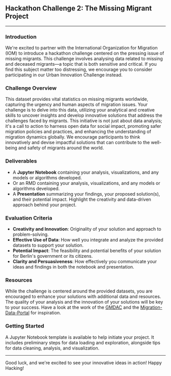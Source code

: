 ## Hackathon Challenge 2: The Missing Migrant Project
---

### Introduction
We're excited to partner with the International Organization for Migration (IOM) to introduce a hackathon challenge centered on the pressing issue of missing migrants. This challenge involves analysing data related to missing and deceased migrants—a topic that is both sensitive and critical. If you find this subject matter too distressing, we encourage you to consider participating in our Urban Innovation Challenge instead.

### Challenge Overview
This dataset provides vital statistics on missing migrants worldwide, capturing the urgency and human aspects of migration issues. Your challenge is to delve into this data, utilizing your analytical and creative skills to uncover insights and develop innovative solutions that address the challenges faced by migrants. 
This initiative is not just about data analysis; it's a call to action to harness open data for social impact, promoting safer migration policies and practices, and enhancing the understanding of migration dynamics globally. We encourage participants to think innovatively and devise impactful solutions that can contribute to the well-being and safety of migrants around the world.

### Deliverables
- A **Jupyter Notebook** containing your analysis, visualizations, and any models or algorithms developed.
- Or an RMD containing your analysis, visualizations, and any models or algorithms developed.
- A **Presentation** summarizing your findings, your proposed solution(s), and their potential impact. Highlight the creativity and data-driven approach behind your project.

### Evaluation Criteria
- **Creativity and Innovation**: Originality of your solution and approach to problem-solving.
- **Effective Use of Data**: How well you integrate and analyze the provided datasets to support your solution.
- **Potential Impact**: The feasibility and potential benefits of your solution for Berlin's government or its citizens.
- **Clarity and Persuasiveness**: How effectively you communicate your ideas and findings in both the notebook and presentation.

### Resources
While the challenge is centered around the provided datasets, you are encouraged to enhance your solutions with additional data and resources. The quality of your analysis and the innovation of your solutions will be key to your success. Have a look at the work of the [GMDAC](https://missingmigrants.iom.int/data) and the [Migration-Data-Portal](https://www.migrationdataportal.org/themes/migrant-deaths-and-disappearances) for inspiration. 

### Getting Started
A Jupyter Notebook template is available to help initiate your project. It includes preliminary steps for data loading and exploration, alongside tips for data cleaning, analysis, and visualization.

---

Good luck, and we're excited to see your innovative ideas in action! Happy Hacking!
